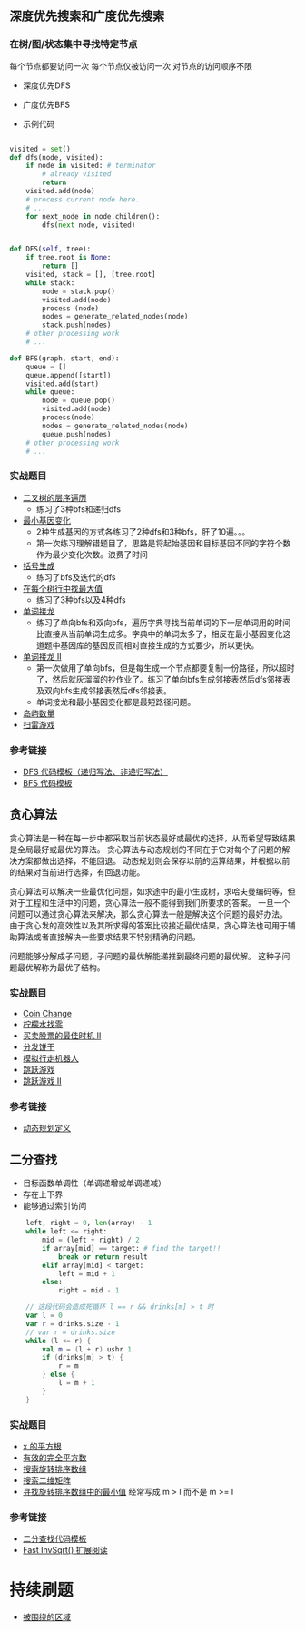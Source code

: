 ## 深度优先搜索和广度优先搜索

### 在树/图/状态集中寻找特定节点

每个节点都要访问一次
每个节点仅被访问一次
对节点的访问顺序不限
- 深度优先DFS
- 广度优先BFS

- 示例代码

```python

visited = set() 
def dfs(node, visited): 
    if node in visited: # terminator 
        # already visited 
        return 
    visited.add(node) 
    # process current node here. 
    # ...
    for next_node in node.children(): 
        dfs(next node, visited)

```

```python

def DFS(self, tree): 
    if tree.root is None: 
        return [] 
    visited, stack = [], [tree.root] 
    while stack: 
        node = stack.pop() 
        visited.add(node) 
        process (node) 
        nodes = generate_related_nodes(node) 
        stack.push(nodes) 
    # other processing work 
    # ...

```

```python
def BFS(graph, start, end): 
    queue = [] 
    queue.append([start]) 
    visited.add(start) 
    while queue: 
        node = queue.pop() 
        visited.add(node) 
        process(node) 
        nodes = generate_related_nodes(node) 
        queue.push(nodes) 
    # other processing work 
    # ...
```

### 实战题目

- [二叉树的层序遍历](https://leetcode-cn.com/problems/binary-tree-level-order-traversal/)
  - 练习了3种bfs和递归dfs
- [最小基因变化](https://leetcode-cn.com/problems/minimum-genetic-mutation/)
  - 2种生成基因的方式各练习了2种dfs和3种bfs，肝了10遍。。。
  - 第一次练习理解错题目了，思路是将起始基因和目标基因不同的字符个数作为最少变化次数。浪费了时间
- [括号生成](https://leetcode-cn.com/problems/generate-parentheses/)
  - 练习了bfs及迭代的dfs
- [在每个树行中找最大值](https://leetcode-cn.com/problems/find-largest-value-in-each-tree-row/)
  - 练习了3种bfs以及4种dfs
- [单词接龙](https://leetcode-cn.com/problems/word-ladder/)
  - 练习了单向bfs和双向bfs，遍历字典寻找当前单词的下一层单词用的时间比直接从当前单词生成多。字典中的单词太多了，相反在最小基因变化这道题中基因库的基因反而相对直接生成的方式要少，所以更快。
- [单词接龙 II](https://leetcode-cn.com/problems/word-ladder-ii/)
  - 第一次做用了单向bfs，但是每生成一个节点都要复制一份路径，所以超时了，然后就灰溜溜的抄作业了。练习了单向bfs生成邻接表然后dfs邻接表及双向bfs生成邻接表然后dfs邻接表。
  - 单词接龙和最小基因变化都是最短路径问题。
- [岛屿数量](https://leetcode-cn.com/problems/number-of-islands/)
- [扫雷游戏](https://leetcode-cn.com/problems/minesweeper/)

### 参考链接

- [DFS 代码模板（递归写法、非递归写法）](https://shimo.im/docs/UdY2UUKtliYXmk8t/)
- [BFS 代码模板](https://shimo.im/docs/ZBghMEZWix0Lc2jQ/)


## 贪心算法

贪心算法是一种在每一步中都采取当前状态最好或最优的选择，从而希望导致结果是全局最好或最优的算法。
贪心算法与动态规划的不同在于它对每个子问题的解决方案都做出选择，不能回退。
动态规划则会保存以前的运算结果，并根据以前的结果对当前进行选择，有回退功能。

贪心算法可以解决一些最优化问题，如求途中的最小生成树，求哈夫曼编码等，但对于工程和生活中的问题，贪心算法一般不能得到我们所要求的答案。
一旦一个问题可以通过贪心算法来解决，那么贪心算法一般是解决这个问题的最好办法。
由于贪心发的高效性以及其所求得的答案比较接近最优结果，贪心算法也可用于辅助算法或者直接解决一些要求结果不特别精确的问题。

问题能够分解成子问题，子问题的最优解能递推到最终问题的最优解。
这种子问题最优解称为最优子结构。

### 实战题目

- [Coin Change](https://leetcode-cn.com/problems/coin-change/)
- [柠檬水找零](https://leetcode-cn.com/problems/lemonade-change/description/)
- [买卖股票的最佳时机 II](https://leetcode-cn.com/problems/best-time-to-buy-and-sell-stock-ii/description/)
- [分发饼干](https://leetcode-cn.com/problems/assign-cookies/)
- [模拟行走机器人](https://leetcode-cn.com/problems/walking-robot-simulation/description/)
- [跳跃游戏](https://leetcode-cn.com/problems/jump-game/)
- [跳跃游戏 II](https://leetcode-cn.com/problems/jump-game-ii/)

### 参考链接

- [动态规划定义](https://zh.wikipedia.org/wiki/%E5%8A%A8%E6%80%81%E8%A7%84%E5%88%92)


## 二分查找

- 目标函数单调性（单调递增或单调递减）
- 存在上下界
- 能够通过索引访问

```python
    left, right = 0, len(array) - 1
    while left <= right:
        mid = (left + right) / 2
        if array[mid] == target: # find the target!! 
            break or return result 
        elif array[mid] < target:
            left = mid + 1
        else:
            right = mid - 1
```

```kotlin
    // 这段代码会造成死循环 l == r && drinks[m] > t 时
    var l = 0
    var r = drinks.size - 1
    // var r = drinks.size
    while (l <= r) {
        val m = (l + r) ushr 1
        if (drinks[m] > t) {
            r = m
        } else {
            l = m + 1
        }
    }
```

### 实战题目

- [x 的平方根](https://leetcode-cn.com/problems/sqrtx/)
- [有效的完全平方数](https://leetcode-cn.com/problems/valid-perfect-square/)
- [搜索旋转排序数组](https://leetcode-cn.com/problems/search-in-rotated-sorted-array/)
- [搜索二维矩阵](https://leetcode-cn.com/problems/search-a-2d-matrix/)
- [寻找旋转排序数组中的最小值](https://leetcode-cn.com/problems/find-minimum-in-rotated-sorted-array/) 
经常写成 m > l 而不是 m >= l 

### 参考链接

- [二分查找代码模板](https://shimo.im/docs/xvIIfeEzWYEUdBPD/)
- [Fast InvSqrt() 扩展阅读](https://www.beyond3d.com/content/articles/8/)

# 持续刷题

- [被围绕的区域](https://leetcode-cn.com/problems/surrounded-regions/)
